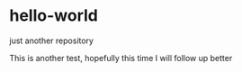# hello-world
just another repository

This is another test, hopefully this time I will follow up better
